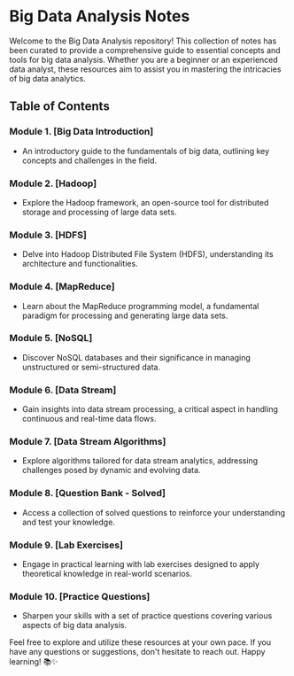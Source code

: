 # Big Data Analysis Notes

Welcome to the Big Data Analysis repository! This collection of notes has been curated to provide a comprehensive guide to essential concepts and tools for big data analysis. Whether you are a beginner or an experienced data analyst, these resources aim to assist you in mastering the intricacies of big data analytics.

## Table of Contents

### Module 1. [Big Data Introduction]
   - An introductory guide to the fundamentals of big data, outlining key concepts and challenges in the field.

### Module 2. [Hadoop]
   - Explore the Hadoop framework, an open-source tool for distributed storage and processing of large data sets.

### Module 3. [HDFS]
   - Delve into Hadoop Distributed File System (HDFS), understanding its architecture and functionalities.

### Module 4. [MapReduce]
   - Learn about the MapReduce programming model, a fundamental paradigm for processing and generating large data sets.

### Module 5. [NoSQL]
   - Discover NoSQL databases and their significance in managing unstructured or semi-structured data.

### Module 6. [Data Stream]
   - Gain insights into data stream processing, a critical aspect in handling continuous and real-time data flows.

### Module 7. [Data Stream Algorithms]
   - Explore algorithms tailored for data stream analytics, addressing challenges posed by dynamic and evolving data.

### Module 8. [Question Bank - Solved]
   - Access a collection of solved questions to reinforce your understanding and test your knowledge.

### Module 9. [Lab Exercises]
   - Engage in practical learning with lab exercises designed to apply theoretical knowledge in real-world scenarios.

### Module 10. [Practice Questions]
   - Sharpen your skills with a set of practice questions covering various aspects of big data analysis.

Feel free to explore and utilize these resources at your own pace. If you have any questions or suggestions, don't hesitate to reach out. Happy learning! 📚✨
